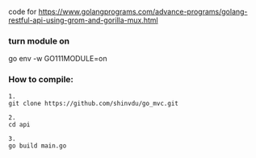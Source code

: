 code for https://www.golangprograms.com/advance-programs/golang-restful-api-using-grom-and-gorilla-mux.html

### turn module on

go env -w GO111MODULE=on

### How to compile:

```
1. 
git clone https://github.com/shinvdu/go_mvc.git

2. 
cd api

3.
go build main.go
```

